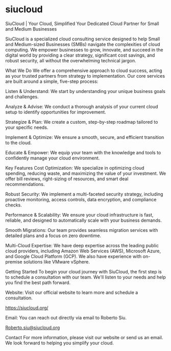 # siucloud

SiuCloud | Your Cloud, Simplified
Your Dedicated Cloud Partner for Small and Medium Businesses

SiuCloud is a specialized cloud consulting service designed to help Small and Medium-sized Businesses (SMBs) navigate the complexities of cloud computing. We empower businesses to grow, innovate, and succeed in the digital world by providing a clear strategy, significant cost savings, and robust security, all without the overwhelming technical jargon.

What We Do
We offer a comprehensive approach to cloud success, acting as your trusted partners from strategy to implementation. Our core services are built around a simple, five-step process:

Listen & Understand: We start by understanding your unique business goals and challenges.

Analyze & Advise: We conduct a thorough analysis of your current cloud setup to identify opportunities for improvement.

Strategize & Plan: We create a custom, step-by-step roadmap tailored to your specific needs.

Implement & Optimize: We ensure a smooth, secure, and efficient transition to the cloud.

Educate & Empower: We equip your team with the knowledge and tools to confidently manage your cloud environment.

Key Features
Cost Optimization: We specialize in optimizing cloud spending, reducing waste, and maximizing the value of your investment. We offer bill reviews, right-sizing of resources, and smart deal recommendations.

Robust Security: We implement a multi-faceted security strategy, including proactive monitoring, access controls, data encryption, and compliance checks.

Performance & Scalability: We ensure your cloud infrastructure is fast, reliable, and designed to automatically scale with your business demands.

Smooth Migrations: Our team provides seamless migration services with detailed plans and a focus on zero downtime.

Multi-Cloud Expertise: We have deep expertise across the leading public cloud providers, including Amazon Web Services (AWS), Microsoft Azure, and Google Cloud Platform (GCP). We also have experience with on-premise solutions like VMware vSphere.

Getting Started
To begin your cloud journey with SiuCloud, the first step is to schedule a consultation with our team. We'll listen to your needs and help you find the best path forward.

Website: Visit our official website to learn more and schedule a consultation.

https://siucloud.org/

Email: You can reach out directly via email to Roberto Siu.

Roberto.siu@siucloud.org

Contact
For more information, please visit our website or send us an email. We look forward to helping you simplify your cloud.
